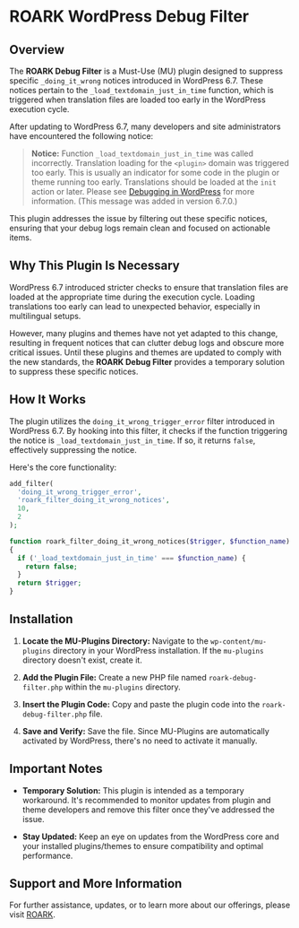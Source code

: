 # ROARK WordPress Debug Filter

## Overview

The **ROARK Debug Filter** is a Must-Use (MU) plugin designed to suppress specific `_doing_it_wrong` notices introduced in WordPress 6.7. These notices pertain to the `_load_textdomain_just_in_time` function, which is triggered when translation files are loaded too early in the WordPress execution cycle.

After updating to WordPress 6.7, many developers and site administrators have encountered the following notice:

> **Notice:** Function `_load_textdomain_just_in_time` was called incorrectly. Translation loading for the `<plugin>` domain was triggered too early. This is usually an indicator for some code in the plugin or theme running too early. Translations should be loaded at the `init` action or later. Please see [Debugging in WordPress](https://developer.wordpress.org/advanced-administration/debug/debug-wordpress/) for more information. (This message was added in version 6.7.0.)

This plugin addresses the issue by filtering out these specific notices, ensuring that your debug logs remain clean and focused on actionable items.

## Why This Plugin Is Necessary

WordPress 6.7 introduced stricter checks to ensure that translation files are loaded at the appropriate time during the execution cycle. Loading translations too early can lead to unexpected behavior, especially in multilingual setups.

However, many plugins and themes have not yet adapted to this change, resulting in frequent notices that can clutter debug logs and obscure more critical issues. Until these plugins and themes are updated to comply with the new standards, the **ROARK Debug Filter** provides a temporary solution to suppress these specific notices.

## How It Works

The plugin utilizes the `doing_it_wrong_trigger_error` filter introduced in WordPress 6.7. By hooking into this filter, it checks if the function triggering the notice is `_load_textdomain_just_in_time`. If so, it returns `false`, effectively suppressing the notice.

Here's the core functionality:

```php
add_filter(
  'doing_it_wrong_trigger_error',
  'roark_filter_doing_it_wrong_notices',
  10,
  2
);

function roark_filter_doing_it_wrong_notices($trigger, $function_name)
{
  if ('_load_textdomain_just_in_time' === $function_name) {
    return false;
  }
  return $trigger;
}
```

## Installation

1. **Locate the MU-Plugins Directory:**
   Navigate to the `wp-content/mu-plugins` directory in your WordPress installation. If the `mu-plugins` directory doesn't exist, create it.

2. **Add the Plugin File:**
   Create a new PHP file named `roark-debug-filter.php` within the `mu-plugins` directory.

3. **Insert the Plugin Code:**
   Copy and paste the plugin code into the `roark-debug-filter.php` file.

4. **Save and Verify:**
   Save the file. Since MU-Plugins are automatically activated by WordPress, there's no need to activate it manually.

## Important Notes

- **Temporary Solution:** This plugin is intended as a temporary workaround. It's recommended to monitor updates from plugin and theme developers and remove this filter once they've addressed the issue.

- **Stay Updated:** Keep an eye on updates from the WordPress core and your installed plugins/themes to ensure compatibility and optimal performance.

## Support and More Information

For further assistance, updates, or to learn more about our offerings, please visit [ROARK](https://roark.at).
